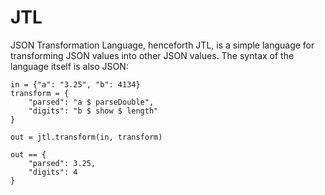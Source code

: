# JTL

JSON Transformation Language, henceforth JTL, is a simple language for transforming JSON values
into other JSON values. The syntax of the language itself is also JSON:

    in = {"a": "3.25", "b": 4134}
    transform = {
        "parsed": "a $ parseDouble",
        "digits": "b $ show $ length"
    }

    out = jtl.transform(in, transform)

    out == {
        "parsed": 3.25,
        "digits": 4
    }

